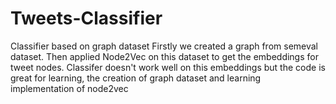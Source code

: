 # Tweets-Classifier
Classifier based on graph dataset
Firstly we created a graph from semeval dataset.
Then applied Node2Vec on this dataset to get the embeddings for tweet nodes.
Classifer doesn't work well on this embeddings but the code is great for learning, the creation of graph dataset and learning implementation of node2vec

